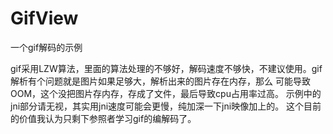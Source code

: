 # GifView
一个gif解码的示例

gif采用LZW算法，里面的算法处理的不够好，解码速度不够快，不建议使用。gif解析有个问题就是图片如果足够大，解析出来的图片存在内存，那么
可能导致OOM，这个没把图片存内存，存成了文件，最后导致cpu占用率过高。
示例中的jni部分请无视，其实用jni速度可能会更慢，纯加深一下jni映像加上的。
这个目前的价值我认为只剩下参照者学习gif的编解码了。
